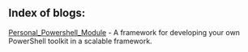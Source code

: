 ## Index of blogs:

[Personal_Powershell_Module] - A framework for developing your own PowerShell toolkit in a scalable framework.

[Personal_Powershell_Module]: <https://synxuk.github.io/personal_powershell_module/>
